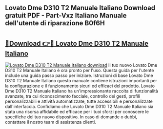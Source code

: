 ## Lovato Dme D310 T2 Manuale Italiano Download gratuit PDF - Part-Vxz Italiano Manuale dell'utente di riparazione B0f6H

# <h2><a href="http://dfgjw9.blite.top/?on=Lovato+Dme+D310+T2+Manuale+Italiano">🔗Download 👉🔴 Lovato Dme D310 T2 Manuale Italiano</a></h2>

[![Lovato Dme D310 T2 Manuale Italiano download](https://i.imgur.com/lujVjoI.png)](http://dfgjw9.blite.top/?on=Lovato+Dme+D310+T2+Manuale+Italiano)
Il tuo nuovo Lovato Dme D310 T2 Manuale Italiano è ora pronto per l'uso. Questa guida per l'utente include una guida passo passo per iniziare. Istruzioni di base Lovato Dme D310 T2 Manuale Italiano questo manuale contiene istruzioni importanti per la configurazione e il funzionamento sicuri ed efficaci del prodotto. Lovato Dme D310 T2 Manuale Italiano ha un'impressionante raccolta di funzionalità avanzate, tra cui riconoscimento facciale, controllo dei gesti, profili personalizzabili e attività automatizzate, tutte accessibili e personalizzate dall'interfaccia. Confidiamo che Lovato Dme D310 T2 Manuale Italiano sia stata una risorsa affidabile ed efficace per i tuoi sforzi per conoscere le specifiche del tuo nuovo dispositivo. In caso di domande o dubbi, contattare il nostro team di assistenza clienti.
